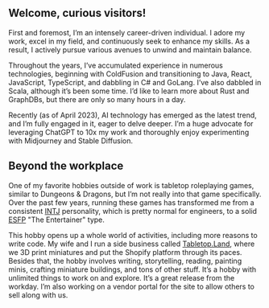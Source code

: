 ## Welcome, curious visitors!

First and foremost, I’m an intensely career-driven individual. I adore my work, excel in my field, and continuously seek to enhance my skills. As a result, I actively pursue various avenues to unwind and maintain balance.

Throughout the years, I’ve accumulated experience in numerous technologies, beginning with ColdFusion and transitioning to Java, React, JavaScript, TypeScript, and dabbling in C# and GoLang. I’ve also dabbled in Scala, although it’s been some time. I’d like to learn more about Rust and GraphDBs, but there are only so many hours in a day.

Recently (as of April 2023), AI technology has emerged as the latest trend, and I’m fully engaged in it, eager to delve deeper. I’m a huge advocate for leveraging ChatGPT to 10x my work and thoroughly enjoy experimenting with Midjourney and Stable Diffusion.

## Beyond the workplace

One of my favorite hobbies outside of work is tabletop roleplaying games, similar to Dungeons & Dragons, but I’m not really into that game specifically. Over the past few years, running these games has transformed me from a consistent [INTJ](https://www.16personalities.com/intj-personality) personality, which is pretty normal for engineers, to a solid [ESFP](https://www.16personalities.com/esfp-personality) "The Entertainer" type.

This hobby opens up a whole world of activities, including more reasons to write code. My wife and I run a side business called [Tabletop.Land](https://tabletop.land), where we 3D print miniatures and put the Shopify platform through its paces. Besides that, the hobby involves writing, storytelling, reading, painting minis, crafting miniature buildings, and tons of other stuff. It’s a hobby with unlimited things to work on and explore. It’s a great release from the workday. I’m also working on a vendor portal for the site to allow others to sell along with us.
